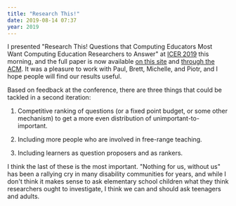 ```yaml
---
title: "Research This!"
date: 2019-08-14 07:37
year: 2019
---
```


I presented "Research This! Questions that Computing Educators Most Want Computing Education Researchers to Answer"
at [ICER 2019](https://icer.acm.org/) this morning,
and the full paper is now available [on this site]({{site.github.url}}/files/2019/08/research-this.pdf)
and [through the ACM](https://dl.acm.org/citation.cfm?id=3339402).
It was a pleasure to work with Paul, Brett, Michelle, and Piotr,
and I hope people will find our results useful.

Based on feedback at the conference,
there are three things that could be tackled in a second iteration:

1. Competitive ranking of questions (or a fixed point budget, or some other mechanism)
   to get a more even distribution of unimportant-to-important.

2. Including more people who are involved in free-range teaching.

3. Including learners as question proposers and as rankers.

I think the last of these is the most important.
"Nothing for us, without us" has been a rallying cry in many disability communities for years,
and while I don't think it makes sense to ask elementary school children what they think researchers ought to investigate,
I think we can and should ask teenagers and adults.
